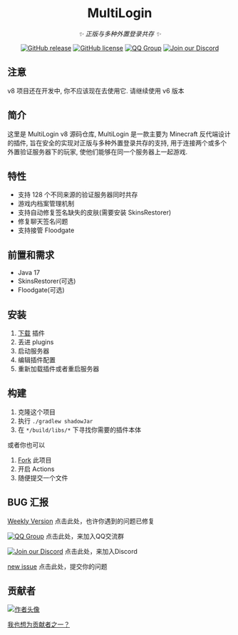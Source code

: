 <div align="center">

# MultiLogin

_✨ 正版与多种外置登录共存 ✨_

[![GitHub release](https://img.shields.io/github/release/CaaMoe/MultiLogin.svg)](https://github.com/CaaMoe/MultiLogin/releases/)
[![GitHub license](https://img.shields.io/github/license/CaaMoe/MultiLogin?style=flat-square)](https://github.com/CaaMoe/MultiLogin/blob/master/LICENSE)
[![QQ Group](https://img.shields.io/badge/QQ%20group-832210691-yellow?style=flat-square)](https://jq.qq.com/?_wv=1027&k=WrOTGIC7)
[![Join our Discord](https://img.shields.io/discord/1225725211727499347.svg?logo=discord&label=)](https://discord.gg/HJXHCZRS)


</div>

## 注意

v8 项目还在开发中, 你不应该现在去使用它. 请继续使用 v6 版本

## 简介

这里是 MultiLogin v8 源码仓库, MultiLogin 是一款主要为 Minecraft 反代端设计的插件, 旨在安全的实现对正版与多种外置登录共存的支持,
用于连接两个或多个外置验证服务器下的玩家, 使他们能够在同一个服务器上一起游戏.

## 特性

* 支持 128 个不同来源的验证服务器同时共存
* 游戏内档案管理机制
* 支持自动修复签名缺失的皮肤(需要安装 SkinsRestorer)
* 修复聊天签名问题
* 支持接管 Floodgate

## 前置和需求

* Java 17
* SkinsRestorer(可选)
* Floodgate(可选)

## 安装

1. [下载](https://github.com/CaaMoe/MultiLogin/releases/latest) 插件
2. 丢进 plugins
3. 启动服务器
4. 编辑插件配置
5. 重新加载插件或者重启服务器

## 构建

1. 克隆这个项目
2. 执行 `./gradlew shadowJar`
3. 在 `*/build/libs/*` 下寻找你需要的插件本体

或者你也可以

1. [Fork](https://github.com/CaaMoe/MultiLogin/fork) 此项目
2. 开启 Actions
3. 随便提交一个文件

## BUG 汇报

[Weekly Version](https://github.com/CaaMoe/MultiLogin/releases/tag/weekly) 点击此处，也许你遇到的问题已修复

[![QQ Group](https://img.shields.io/badge/QQ%20group-832210691-yellow?style=flat-square)](https://jq.qq.com/?_wv=1027&k=WrOTGIC7)
点击此处，来加入QQ交流群

[![Join our Discord](https://img.shields.io/discord/1225725211727499347.svg?logo=discord&label=)](https://discord.gg/HJXHCZRS)
点击此处，来加入Discord

[new issue](https://github.com/CaaMoe/MultiLogin/issues/new) 点击此处，提交你的问题

## 贡献者

<a href="https://github.com/CaaMoe/MultiLogin/graphs/contributors">
  <img src="https://contrib.rocks/image?repo=CaaMoe/MultiLogin"  alt="作者头像"/>
</a>

[我也想为贡献者之一？](https://github.com/CaaMoe/MultiLogin/pulls)